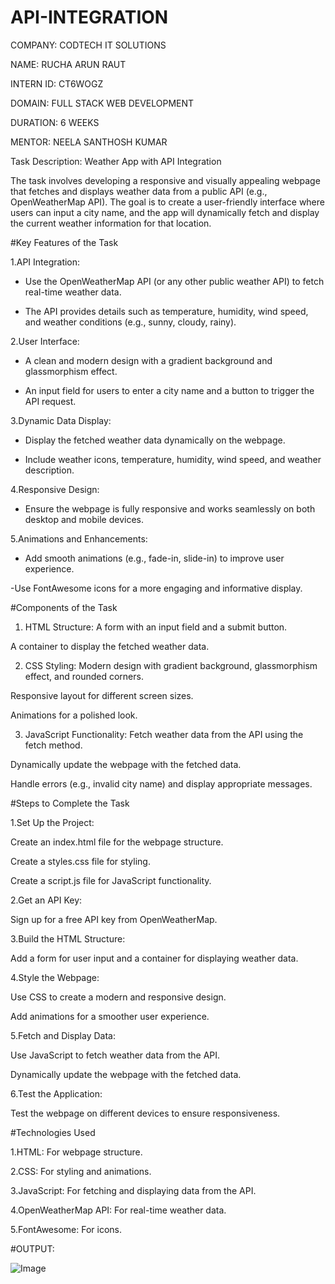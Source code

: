# API-INTEGRATION

COMPANY: CODTECH IT SOLUTIONS

NAME: RUCHA ARUN RAUT

INTERN ID: CT6WOGZ

DOMAIN: FULL STACK WEB DEVELOPMENT

DURATION: 6 WEEKS

MENTOR: NEELA SANTHOSH KUMAR

Task Description: Weather App with API Integration

The task involves developing a responsive and visually appealing webpage that fetches and displays weather data from a public API (e.g., OpenWeatherMap API). The goal is to create a user-friendly interface where users can input a city name, and the app will dynamically fetch and display the current weather information for that location.

#Key Features of the Task

1.API Integration:

- Use the OpenWeatherMap API (or any other public weather API) to fetch real-time weather data.

- The API provides details such as temperature, humidity, wind speed, and weather conditions (e.g., sunny, cloudy, rainy).

2.User Interface:

- A clean and modern design with a gradient background and glassmorphism effect.

- An input field for users to enter a city name and a button to trigger the API request.

3.Dynamic Data Display:

- Display the fetched weather data dynamically on the webpage.

- Include weather icons, temperature, humidity, wind speed, and weather description.

4.Responsive Design:

- Ensure the webpage is fully responsive and works seamlessly on both desktop and mobile devices.

5.Animations and Enhancements:

- Add smooth animations (e.g., fade-in, slide-in) to improve user experience.

-Use FontAwesome icons for a more engaging and informative display.

#Components of the Task

1. HTML Structure:
A form with an input field and a submit button.

A container to display the fetched weather data.

2. CSS Styling:
Modern design with gradient background, glassmorphism effect, and rounded corners.

Responsive layout for different screen sizes.

Animations for a polished look.

3. JavaScript Functionality:
Fetch weather data from the API using the fetch method.

Dynamically update the webpage with the fetched data.

Handle errors (e.g., invalid city name) and display appropriate messages.

#Steps to Complete the Task

1.Set Up the Project:

Create an index.html file for the webpage structure.

Create a styles.css file for styling.

Create a script.js file for JavaScript functionality.

2.Get an API Key:

Sign up for a free API key from OpenWeatherMap.

3.Build the HTML Structure:

Add a form for user input and a container for displaying weather data.

4.Style the Webpage:

Use CSS to create a modern and responsive design.

Add animations for a smoother user experience.

5.Fetch and Display Data:

Use JavaScript to fetch weather data from the API.

Dynamically update the webpage with the fetched data.

6.Test the Application:

Test the webpage on different devices to ensure responsiveness.

#Technologies Used

1.HTML: For webpage structure.

2.CSS: For styling and animations.

3.JavaScript: For fetching and displaying data from the API.

4.OpenWeatherMap API: For real-time weather data.

5.FontAwesome: For icons.

#OUTPUT:

![Image](https://github.com/user-attachments/assets/dc7231b3-343e-42b5-9018-dc4e344d2a2d)
